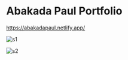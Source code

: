 # Abakada Paul Portfolio

<https://abakadapaul.netlify.app/>

![s1](https://user-images.githubusercontent.com/33938655/166167671-75b85195-98d0-4c39-8d3b-92389431e9bc.png)

![s2](https://user-images.githubusercontent.com/33938655/166167674-4109ba1e-a155-4446-b310-5389504c8223.png)
